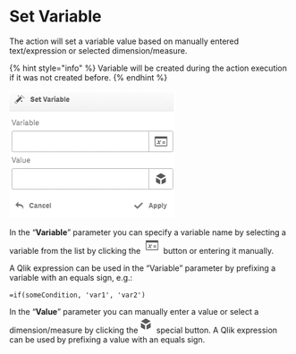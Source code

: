 # Set Variable

The action will set a variable value based on manually entered text/expression or selected dimension/measure. 

{% hint style="info" %}
Variable will be created during the action execution if it was not created before.
{% endhint %}



![](../.gitbook/assets/image%20%2832%29.png)

In the “**Variable**” parameter you can specify a variable name by selecting a variable from the list by clicking the ![](../.gitbook/assets/image%20%28129%29.png) button or entering it manually.

A Qlik expression can be used in the “Variable” parameter by prefixing a variable with an equals sign, e.g.:

```text
=if(someCondition, 'var1', 'var2')
```

In the “**Value**” parameter you can manually enter a value or select a dimension/measure by clicking the![](../.gitbook/assets/image%20%2813%29.png) special button. A Qlik expression can be used by prefixing a value with an equals sign.

